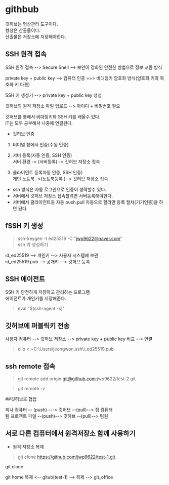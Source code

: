 # githbub
깃허브는 형상관리 도구이다.    
형상은 산출물이다.   
산출물은 저장소에 저장해야한다.   
   
## SSH 원격 접속   
SSH  원격 접속 --> Secure Shell --> 보안이 강화된 안전한 방법으로 정보 교환 방식   
   
private key + public key --> 컴퓨터 인증 ==> 비대칭키 암호화 방식(암호화 키와 복호화 키 다름)   
   
SSH 키 생성기 --> private key + public key 생성   
   
깃허브의 원격 저장소 파일 업로드 --> 아이디 + 비밀번호 필요   
   
깃허브를 통해서 비대칭키와 SSH 키를 배울수 있다.   
IT는 모두 공부해서 나중에 연결된다.   
   
* 깃허브 인증   

1) 터미널 창에서 인증(수동 인증)   
   
2) 서버 등록(자동 인증, SSH  인증)   
서버 환경 -> (서버등록) -> 깃허브 저장소 접속   
   
3) 클라이언트 등록자동 인증, SSH  인증)   
개인 노트북 ->(노트북등록 ) -> 깃허브 저장소 접속   
   
- ssh 방식은 자동 로그인으로 인증이 생략할수 있다.   
- 서버에서 깃허브 저장소 접속할려면 서버등록해야한다.   
- 서버에서 클라이언트등 자동 push,pull 자동으로 할려면 등록 절차(기기인증)을 하면 된다.   

## fSSH 키 생성   
>ssh-keygen -t ed25519 -C "jwp9622@naver.com"   
ssh 키 생성하기   
   
id_ed25519 --> 개인키 --> 사용자 시스템에 보관   
id_ed25519.pub --> 공개키 --> 깃허브 등록   
   
## SSH  에이전트   
SSH 키 안전하게 저장하고 관리하는 프로그램   
에이전트가 개인키를 저장해준다.   
   
>eval "$(ssh-agent -s)"   
   
## 깃허브에 퍼블릭키 전송   
사용자 컴퓨터 --> 깃허브 저장소 --> private key + public key 비교 --> 연결   
>clip < ~C:\Users\jeongwon\.ssh\i_ed25519.pub   
   
## ssh remote 접속   
>git remote add origin git@github.com:jwp9622/test-2.git   
   
>git remote -v   
   

##깃허브로 협업   
                
회사 컴퓨터 -- (push)  ---> 깃허브 --(pull)--> 집 컴퓨터   
팀 프로젝트 파일 --(push)--> 깃허브 --(pull)--> 팀원   

## 서로 다른 컴퓨터에서 원격저장소 함께 사용하기   
* 원격 저장소 복제   
>git clone https://github.com/jwp9622/test-1.git .   
   
git clone   
   
git home  복제 <--      gitub(test-1) --> 복제 -->    git_office   
   
